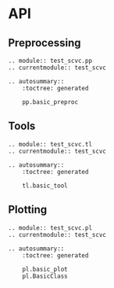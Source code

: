 # API

## Preprocessing

```{eval-rst}
.. module:: test_scvc.pp
.. currentmodule:: test_scvc

.. autosummary::
    :toctree: generated

    pp.basic_preproc
```

## Tools

```{eval-rst}
.. module:: test_scvc.tl
.. currentmodule:: test_scvc

.. autosummary::
    :toctree: generated

    tl.basic_tool
```

## Plotting

```{eval-rst}
.. module:: test_scvc.pl
.. currentmodule:: test_scvc

.. autosummary::
    :toctree: generated

    pl.basic_plot
    pl.BasicClass
```
